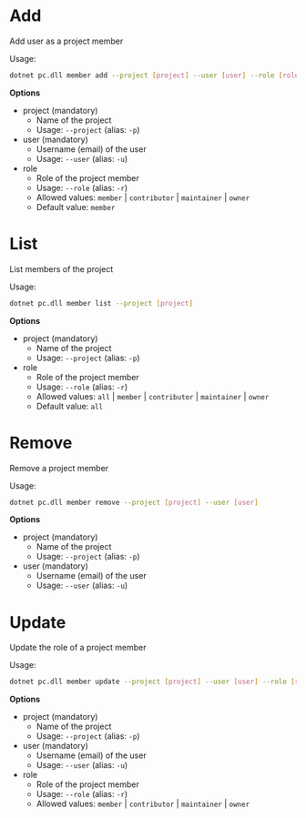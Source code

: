 # Add

Add user as a project member

Usage: 
```sh
dotnet pc.dll member add --project [project] --user [user] --role [role]
```

**Options**
* project (mandatory)
    * Name of the project
    * Usage: `--project` (alias: `-p`)
* user (mandatory)
    * Username (email) of the user
    * Usage: `--user` (alias: `-u`)
* role
    * Role of the project member
    * Usage: `--role` (alias: `-r`)
    * Allowed values: `member` | `contributor` | `maintainer` | `owner`
    * Default value: `member`

# List
List members of the project

Usage: 
```sh
dotnet pc.dll member list --project [project]
```

**Options**
* project (mandatory)
    * Name of the project
    * Usage: `--project` (alias: `-p`)
* role
    * Role of the project member
    * Usage: `--role` (alias: `-r`)
    * Allowed values: `all` | `member` | `contributor` | `maintainer` | `owner`
    * Default value: `all`

# Remove
Remove a project member

Usage: 
```sh
dotnet pc.dll member remove --project [project] --user [user]
```

**Options**
* project (mandatory)
    * Name of the project
    * Usage: `--project` (alias: `-p`)
* user (mandatory)
    * Username (email) of the user
    * Usage: `--user` (alias: `-u`)

# Update
Update the role of a project member

Usage: 
```sh
dotnet pc.dll member update --project [project] --user [user] --role [role]
``` 

**Options**
* project (mandatory)
    * Name of the project
    * Usage: `--project` (alias: `-p`)
* user (mandatory)
    * Username (email) of the user
    * Usage: `--user` (alias: `-u`)
* role
    * Role of the project member
    * Usage: `--role` (alias: `-r`)
    * Allowed values: `member` | `contributor` | `maintainer` | `owner`
